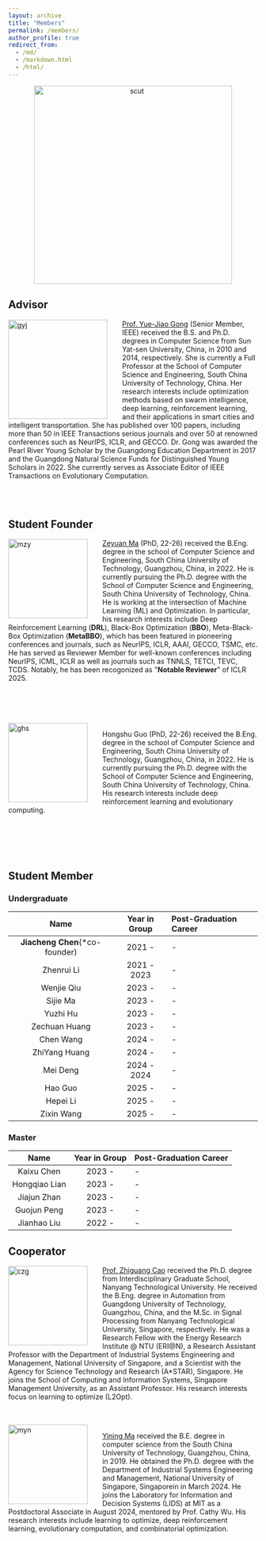 ```yaml
---
layout: archive
title: "Members"
permalink: /members/
author_profile: true
redirect_from: 
  - /md/
  - /markdown.html
  - /html/
---
```


<div  align="center">    
<img src="/images/scut.jpg" width = "400" alt="scut" align=center />
</div>

## Advisor

<div  align="left">  
<img src="/images/gyj.jpg" width = "200" alt="gyj" align="left" style="margin-right: 30px"/>
</div>

[Prof. Yue-Jiao Gong](https://scholar.google.com/citations?user=Mi0Zu3IAAAAJ&hl=zh-CN) (Senior Member, IEEE) received the B.S. and Ph.D. degrees in Computer Science from Sun Yat-sen University, China, in 2010 and 2014, respectively. She is currently a Full Professor at the School of Computer Science and Engineering, South China University of Technology, China. Her research interests include optimization methods based on swarm intelligence, deep learning, reinforcement learning, and their applications in smart cities and intelligent transportation. She has published over 100 papers, including more than 50 in IEEE Transactions serious journals and over 50 at renowned conferences such as NeurIPS, ICLR, and GECCO. Dr. Gong was awarded the Pearl River Young Scholar by the Guangdong Education Department in 2017 and the Guangdong Natural Science Funds for Distinguished Young Scholars in 2022. She currently serves as Associate Editor of IEEE Transactions on Evolutionary Computation.  

<br>
<br>

## Student Founder

<img src="/images/mzy_photo.jpg" width = "160" alt="mzy" align="left" style="margin-right: 30px"/>

[Zeyuan Ma](https://scholar.google.com/citations?user=Jcy8wPgAAAAJ&hl=zh-CN) (PhD, 22-26) received the B.Eng. degree in the school of Computer Science and Engineering, South China University of Technology, Guangzhou, China, in 2022. He is currently pursuing the Ph.D. degree with the School of Computer Science and Engineering, South China University of Technology, China. He is working at the intersection of Machine Learning (ML) and Optimization. In particular, his research interests include Deep Reinforcement Learning (<b>DRL</b>), Black-Box Optimization (<b>BBO</b>), Meta-Black-Box Optimization (<b>MetaBBO</b>), which has been featured in pioneering conferences and journals, such as NeurIPS, ICLR, AAAI, GECCO, TSMC, etc. He has served as Reviewer Member for well-known conferences including NeurIPS, ICML, ICLR as well as journals such as TNNLS, TETCI, TEVC, TCDS. Notably, he has been recogonized as "<b>Notable Reviewer</b>" of ICLR 2025.

<br>
<br>
<br>
<br>

<img src="/images/ghs.jpg" width = "160" alt="ghs" align="left" style="margin-right: 30px"/>

Hongshu Guo (PhD, 22-26) received the B.Eng. degree in the school of Computer Science and Engineering, South China University of Technology, Guangzhou, China, in 2022. He is currently pursuing the Ph.D. degree with the School of Computer Science and Engineering, South China University of Technology, China. His research interests include deep reinforcement learning and evolutionary computing.

<br>
<br>
<br>
<br>

## Student Member
### Undergraduate

| Name | Year in Group | Post-Graduation Career |
|:--------:|:--------:|:--------|
| **Jiacheng Chen**(\*co-founder) | 2021 -      | - |
| Zhenrui Li    | 2021 - 2023 | - |
| Wenjie Qiu    | 2023 -      | - |
| Sijie Ma    | 2023 -      | - |
| Yuzhi Hu    | 2023 -      | - |
| Zechuan Huang    | 2023 -      | - |
| Chen Wang    | 2024 -      | - |
| ZhiYang Huang    | 2024 -      | - |
| Mei Deng    | 2024 - 2024 | - |
| Hao Guo    | 2025 -        | - |
| Hepei Li    | 2025 -        | - |
| Zixin Wang  | 2025 -        | - |

### Master

| Name | Year in Group | Post-Graduation Career |
|:---:|:---:|:---|
| Kaixu Chen    | 2023 -      | - |
| Hongqiao Lian | 2023 -      | - |
| Jiajun Zhan   | 2023 -      | - |
| Guojun Peng   | 2023 -      | - |
| Jianhao Liu   | 2022 -      | - |

## Cooperator

<img src="/images/cao.jpg" width = "160" alt="czg" align="left" style="margin-right: 30px"/>

[Prof. Zhiguang Cao](https://scholar.google.com/citations?user=2R-cOkYAAAAJ&hl=en) received the Ph.D. degree from Interdisciplinary Graduate School, Nanyang Technological University. He received the B.Eng. degree in Automation from Guangdong University of Technology, Guangzhou, China, and the M.Sc. in Signal Processing from Nanyang Technological University, Singapore, respectively. He was a Research Fellow with the Energy Research Institute @ NTU (ERI@N), a Research Assistant Professor with the Department of Industrial Systems Engineering and Management, National University of Singapore, and a Scientist with the Agency for Science Technology and Research (A*STAR), Singapore. He joins the School of Computing and Information Systems, Singapore Management University, as an Assistant Professor. His research interests focus on learning to optimize (L2Opt).

<br>
<br>

<img src="/images/myn.jpg" width = "160" alt="myn" align="left" style="margin-right: 30px"/>

[Yining Ma](https://scholar.google.com/citations?user=4_VyBTsAAAAJ&hl=en&oi=ao) received the B.E. degree in computer science from the South China University of Technology, Guangzhou, China, in 2019. He obtained the Ph.D. degree with the Department of Industrial Systems Engineering and Management, National University of Singapore, Singaporein in March 2024. He joins the Laboratory for Information and Decision Systems (LIDS) at MIT as a Postdoctoral Associate in August 2024, mentored by Prof. Cathy Wu. His research interests include learning to optimize, deep reinforcement learning, evolutionary computation, and combinatorial optimization.
